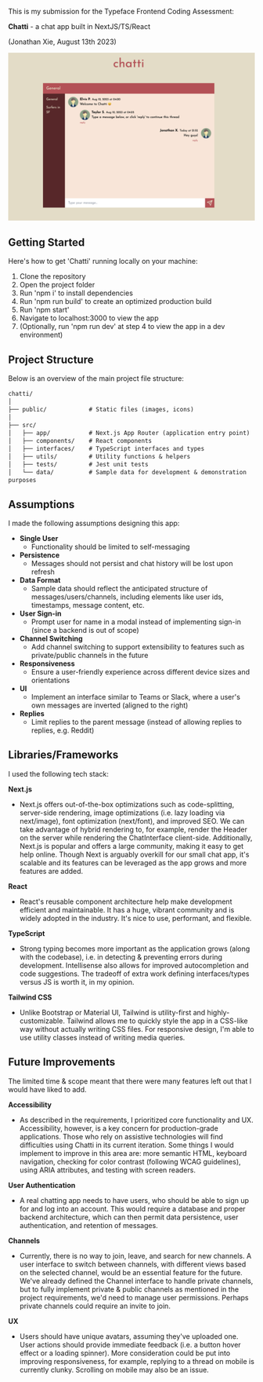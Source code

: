 This is my submission for the Typeface Frontend Coding Assessment: 

**Chatti** - a chat app built in NextJS/TS/React

(Jonathan Xie, August 13th 2023)

![Chatti - Chat App](./public/readme.png)

## Getting Started

Here's how to get 'Chatti' running locally on your machine:

1. Clone the repository
2. Open the project folder
3. Run 'npm i' to install dependencies
4. Run 'npm run build' to create an optimized production build
5. Run 'npm start'
6. Navigate to localhost:3000 to view the app
7. (Optionally, run 'npm run dev' at step 4 to view the app in a dev environment)

## Project Structure

Below is an overview of the main project file structure:

```
chatti/
│
├── public/            # Static files (images, icons)
│
├── src/                 
│   ├── app/           # Next.js App Router (application entry point)
│   ├── components/    # React components 
│   ├── interfaces/    # TypeScript interfaces and types
│   ├── utils/         # Utility functions & helpers
│   ├── tests/         # Jest unit tests 
│   └── data/          # Sample data for development & demonstration purposes
```

## Assumptions

I made the following assumptions designing this app:

- **Single User**
    - Functionality should be limited to self-messaging
- **Persistence**
    - Messages should not persist and chat history will be lost upon refresh
- **Data Format**
    - Sample data should reflect the anticipated structure of messages/users/channels, including elements like user ids, timestamps, message content, etc.
- **User Sign-in**
    - Prompt user for name in a modal instead of implementing sign-in (since a backend is out of scope)
- **Channel Switching**
    - Add channel switching to support extensibility to features such as private/public channels in the future
- **Responsiveness**
    - Ensure a user-friendly experience across different device sizes and orientations
- **UI**
    - Implement an interface similar to Teams or Slack, where a user's own messages are inverted (aligned to the right)
- **Replies**
    - Limit replies to the parent message (instead of allowing replies to replies, e.g. Reddit)

## Libraries/Frameworks

I used the following tech stack:

**Next.js**
- Next.js offers out-of-the-box optimizations such as code-splitting, server-side rendering, image optimizations (i.e. lazy loading via next/image), font optimization (next/font), and improved SEO. We can take advantage of hybrid rendering to, for example, render the Header on the server while rendering the ChatInterface client-side. Additionally, Next.js is popular and offers a large community, making it easy to get help online. Though Next is arguably overkill for our small chat app, it's scalable and its features can be leveraged as the app grows and more features are added.

**React**
- React's reusable component architecture help make development efficient and maintainable. It has a huge, vibrant community and is widely adopted in the industry. It's nice to use, performant, and flexible.

**TypeScript**
- Strong typing becomes more important as the application grows (along with the codebase), i.e. in detecting & preventing errors during development. Intellisense also allows for improved autocompletion and code suggestions. The tradeoff of extra work defining interfaces/types versus JS is worth it, in my opinion.

**Tailwind CSS**
- Unlike Bootstrap or Material UI, Tailwind is utility-first and highly-customizable. Tailwind allows me to quickly style the app in a CSS-like way without actually writing CSS files. For responsive design, I'm able to use utility classes instead of writing media queries.

## Future Improvements

The limited time & scope meant that there were many features left out that I would have liked to add.

**Accessibility**
- As described in the requirements, I prioritized core functionality and UX. Accessibility, however, is a key concern for production-grade applications. Those who rely on assistive technologies will find difficulties using Chatti in its current iteration. Some things I would implement to improve in this area are: more semantic HTML, keyboard navigation, checking for color contrast (following WCAG guidelines), using ARIA attributes, and testing with screen readers.

**User Authentication**
- A real chatting app needs to have users, who should be able to sign up for and log into an account. This would require a database and proper backend architecture, which can then permit data persistence, user authentication, and retention of messages.

**Channels**
- Currently, there is no way to join, leave, and search for new channels. A user interface to switch between channels, with different views based on the selected channel, would be an essential feature for the future. We've already defined the Channel interface to handle private channels, but to fully implement private & public channels as mentioned in the project requirements, we'd need to manage user permissions. Perhaps private channels could require an invite to join. 

**UX**
- Users should have unique avatars, assuming they've uploaded one. User actions should provide immediate feedback (i.e. a button hover effect or a loading spinner). More consideration could be put into improving responsiveness, for example, replying to a thread on mobile is currently clunky. Scrolling on mobile may also be an issue. 
